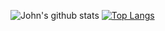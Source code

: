 ![John's github stats](https://github-readme-stats.vercel.app/api?username=johnkirtley&count_private=true&show_icons=true&theme=radical)
[![Top Langs](https://github-readme-stats.vercel.app/api/top-langs/?username=johnkirtley&hide=css)](https://github.com/anuraghazra/github-readme-stats)


